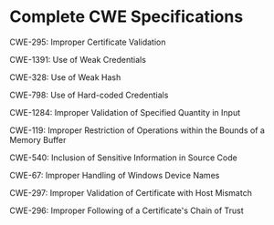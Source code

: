 

# Complete CWE Specifications

CWE-295: Improper Certificate Validation

CWE-1391: Use of Weak Credentials

CWE-328: Use of Weak Hash

CWE-798: Use of Hard-coded Credentials

CWE-1284: Improper Validation of Specified Quantity in Input

CWE-119: Improper Restriction of Operations within the Bounds of a Memory Buffer

CWE-540: Inclusion of Sensitive Information in Source Code

CWE-67: Improper Handling of Windows Device Names

CWE-297: Improper Validation of Certificate with Host Mismatch

CWE-296: Improper Following of a Certificate's Chain of Trust